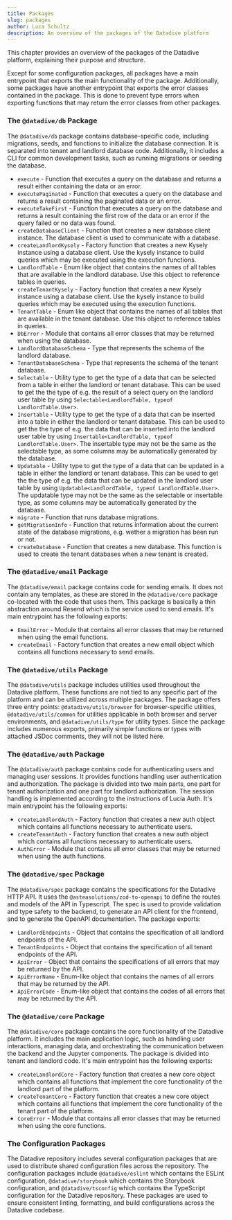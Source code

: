 ```yaml
---
title: Packages
slug: packages
author: Luca Schultz
description: An overview of the packages of the Datadive platform
---
```


This chapter provides an overview of the packages of the Datadive platform, explaining their purpose and structure.

Except for some configuration packages, all packages have a main entrypoint that exports the main functionality of the package. Additionally, some packages have another entrypoint that exports the error classes contained in the package. This is done to prevent type errors when exporting functions that may return the error classes from other packages.

### The `@datadive/db` Package

The `@datadive/db` package contains database-specific code, including migrations, seeds, and functions to initialize the database connection. It is separated into tenant and landlord database code. Additionally, it includes a CLI for common development tasks, such as running migrations or seeding the database.

- `execute` - Function that executes a query on the database and returns a result either containing the data or an error.
- `executePaginated` - Function that executes a query on the database and returns a result containing the paginated data or an error.
- `executeTakeFirst` - Function that executes a query on the database and returns a result containing the first row of the data or an error if the query failed or no data was found.
- `createDatabaseClient` - Function that creates a new database client instance. The database client is used to communicate with a database.
- `createLandlordKysely` - Factory function that creates a new Kysely instance using a database client. Use the kysely instance to build queries which may be executed using the execution functions.
- `LandlordTable` - Enum like object that contains the names of all tables that are available in the landlord database. Use this object to reference tables in queries.
- `createTenantKysely` - Factory function that creates a new Kysely instance using a database client. Use the kysely instance to build queries which may be executed using the execution functions.
- `TenantTable` - Enum like object that contains the names of all tables that are available in the tenant database. Use this object to reference tables in queries.
- `DbError` - Module that contains all error classes that may be returned when using the database.
- `LandlordDatabaseSchema` - Type that represents the schema of the landlord database.
- `TenantDatabaseSchema` - Type that represents the schema of the tenant database.
- `Selectable` - Utility type to get the type of a data that can be selected from a table in either the landlord or tenant database. This can be used to get the the type of e.g. the result of a select query on the landlord user table by using `Selectable<LandlordTable, typeof LandlordTable.User>`.
- `Insertable` - Utility type to get the type of a data that can be inserted into a table in either the landlord or tenant database. This can be used to get the the type of e.g. the data that can be inserted into the landlord user table by using `Insertable<LandlordTable, typeof LandlordTable.User>`. The insertable type may not be the same as the selectable type, as some columns may be automatically generated by the database.
- `Updatable` - Utility type to get the type of a data that can be updated in a table in either the landlord or tenant database. This can be used to get the the type of e.g. the data that can be updated in the landlord user table by using `Updatable<LandlordTable, typeof LandlordTable.User>`. The updatable type may not be the same as the selectable or insertable type, as some columns may be automatically generated by the database.
- `migrate` - Function that runs database migrations.
- `getMigrationInfo` - Function that returns information about the current state of the database migrations, e.g. wether a migration has been run or not.
- `createDatabase` - Function that creates a new database. This function is used to create the tenant databases when a new tenant is created.

### The `@datadive/email` Package

The `@datadive/email` package contains code for sending emails. It does not contain any templates, as these are stored in the `@datadive/core` package co-located with the code that uses them. This package is basically a thin abstraction around Resend which is the service used to send emails. It's main entrypoint has the following exports:

- `EmailError` - Module that contains all error classes that may be returned when using the email functions.
- `createEmail` - Factory function that creates a new email object which contains all functions necessary to send emails.

### The `@datadive/utils` Package

The `@datadive/utils` package includes utilities used throughout the Datadive platform. These functions are not tied to any specific part of the platform and can be utilized across multiple packages. The package offers three entry points: `@datadive/utils/browser` for browser-specific utilities, `@datadive/utils/common` for utilities applicable in both browser and server environments, and `@datadive/utils/type` for utility types. Since the package includes numerous exports, primarily simple functions or types with attached JSDoc comments, they will not be listed here.

### The `@datadive/auth` Package

The `@datadive/auth` package contains code for authenticating users and managing user sessions. It provides functions handling user authentication and authorization. The package is divided into two main parts, one part for tenant authorization and one part for landlord authorization. The session handling is implemented according to the instructions of Lucia Auth. It's main entrypoint has the following exports:

- `createLandlordAuth` - Factory function that creates a new auth object which contains all functions necessary to authenticate users.
- `createTenantAuth` - Factory function that creates a new auth object which contains all functions necessary to authenticate users.
- `AuthError` - Module that contains all error classes that may be returned when using the auth functions.

### The `@datadive/spec` Package

The `@datadive/spec` package contains the specifications for the Datadive HTTP API. It uses the `@asteasolutions/zod-to-openapi` to define the routes and models of the API in Typescript. The spec is used to provide validation and type safety to the backend, to generate an API client for the frontend, and to generate the OpenAPI documentation. The package exports:

- `LandlordEndpoints` - Object that contains the specification of all landlord endpoints of the API.
- `TenantEndpoints` - Object that contains the specification of all tenant endpoints of the API.
- `ApiError` - Object that contains the specifications of all errors that may be returned by the API.
- `ApiErrorName` - Enum-like object that contains the names of all errors that may be returned by the API.
- `ApiErrorCode` - Enum-like object that contains the codes of all errors that may be returned by the API.

### The `@datadive/core` Package

The `@datadive/core` package contains the core functionality of the Datadive platform. It includes the main application logic, such as handling user interactions, managing data, and orchestrating the communication between the backend and the Jupyter components. The package is divided into tenant and landlord code. It's main entrypoint has the following exports:

- `createLandlordCore` - Factory function that creates a new core object which contains all functions that implement the core functionality of the landlord part of the platform.
- `createTenantCore` - Factory function that creates a new core object which contains all functions that implement the core functionality of the tenant part of the platform.
- `CoreError` - Module that contains all error classes that may be returned when using the core functions.

### The Configuration Packages

The Datadive repository includes several configuration packages that are used to distribute shared configuration files across the repository. The configuration packages include `@datadive/eslint` which contains the ESLint configuration, `@datadive/storybook` which contains the Storybook configuration, and `@datadive/tsconfig` which contains the TypeScript configuration for the Datadive repository. These packages are used to ensure consistent linting, formatting, and build configurations across the Datadive codebase.
